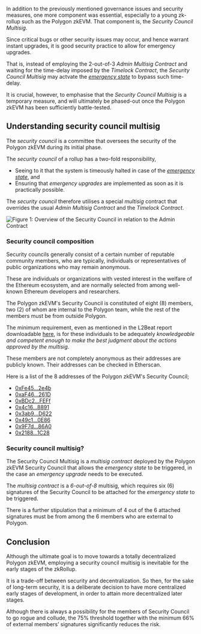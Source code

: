 In addition to the previously mentioned governance issues and security measures, one more component was essential, especially to a young zk-rollup such as the Polygon zkEVM. That component is, the _Security Council Multisig_.

Since critical bugs or other security issues may occur, and hence warrant instant upgrades, it is good security practice to allow for emergency upgrades.

That is, instead of employing the 2-out-of-3 _Admin Multisig Contract_ and waiting for the time-delay imposed by the _Timelock Contract_, the _Security Council Multisig_ may actvate the [_emergency state_](malfunction-resistance/emergency-state.md) to bypass such time-delay.

It is crucial, however, to emphasise that the _Security Council Multisig_ is a temporary measure, and will ultimately be phased-out once the Polygon zkEVM has been sufficiently battle-tested.

## Understanding security council multisig

The _security council_ is a committee that oversees the security of the Polygon zkEVM during its initial phase.

The _security council_ of a rollup has a two-fold responsibility,

- Seeing to it that the system is timeously halted in case of the [_emergency state_](malfunction-resistance/emergency-state.md), and
- Ensuring that _emergency upgrades_ are implemented as soon as it is practically possible.

The _security council_ therefore utilises a special _multisig_ contract that overrides the usual _Admin Multisig Contract_ and the _Timelock Contract_.

![Figure 1: Overview of the Security Council in relation to the Admin Contract](../../../img/zkEVM/security-council-overview.png)

### Security council composition

Security councils generally consist of a certain number of reputable community members, who are typically, individuals or representatives of public organizations who may remain anonymous.

These are individuals or organizations with vested interest in the welfare of the Ethereum ecosystem, and are normally selected from among well-known Ethereum developers and researchers.

The Polygon zkEVM's Security Council is constituted of eight (8) members, two (2) of whom are internal to the Polygon team, while the rest of the members must be from outside Polygon.

The minimum requirement, even as mentioned in the L2Beat report downloadable [here](https://l2beat.com/multisig-report), is for these individuals to be adequately _knowledgeable and competent enough to make the best judgment about the actions approved by the multisig_.

These members are not completely anonymous as their addresses are publicly known. Their addresses can be checked in Etherscan.

Here is a list of the 8 addresses of the Polygon zkEVM's Security Council;

- [0xFe45…2e4b](https://etherscan.io/address/0xFe45baf0F18c207152A807c1b05926583CFE2e4b)
- [0xaF46…261D](https://etherscan.io/address/0xaF46a0ddf80DFFB49C87656625E65A37499B261D#code)
- [0xBDc2…FEFf](https://etherscan.io/address/0xBDc235cC9d6Baa641c5ae306bc83962475A5FEFf#code)
- [0x4c16…8891](https://etherscan.io/address/0x4c1665d6651ecEfa59B9B3041951608468b18891#code)
- [0x3ab9…D622](https://etherscan.io/address/0x3ab9f4b964eE665F7CDf1d65f1cEEc6196B0D622#code)
- [0x49c1…0E86](https://etherscan.io/address/0x49c15936864690bCd6af0ecaca8E874adFF30E86#code)
- [0x9F7d…86A0](https://etherscan.io/address/0x9F7dfAb2222A473284205cdDF08a677726d786A0#code)
- [0x2188…1C28](https://etherscan.io/address/0x21887c89368bf918346c62460e0c339113801C28#code)

### Security council multisig?

The Security Council Multisig is a _multisig contract_ deployed by the Polygon zkEVM Security Council that allows the _emergency state_ to be triggered, in the case an _emergency upgrade_ needs to be executed.

The _multisig contract_ is a _6-out-of-8_ multisig, which requires six (6) signatures of the Security Council to be attached for the _emergency state_ to be triggered.

There is a further stipulation that a minimum of 4 out of the 6 attached signatures must be from among the 6 members who are external to Polygon.

## Conclusion

Although the ultimate goal is to move towards a totally decentralized Polygon zkEVM, employing a security council multisig is inevitable for the early stages of the zkRollup.

It is a trade-off between security and decentralization. So then, for the sake of long-term security, it is a deliberate decision to have more centralized early stages of development, in order to attain more decentralized later stages.

Although there is always a possibility for the members of Security Council to go rogue and collude, the 75% threshold together with the minimum 66% of external members’ signatures significantly reduces the risk.